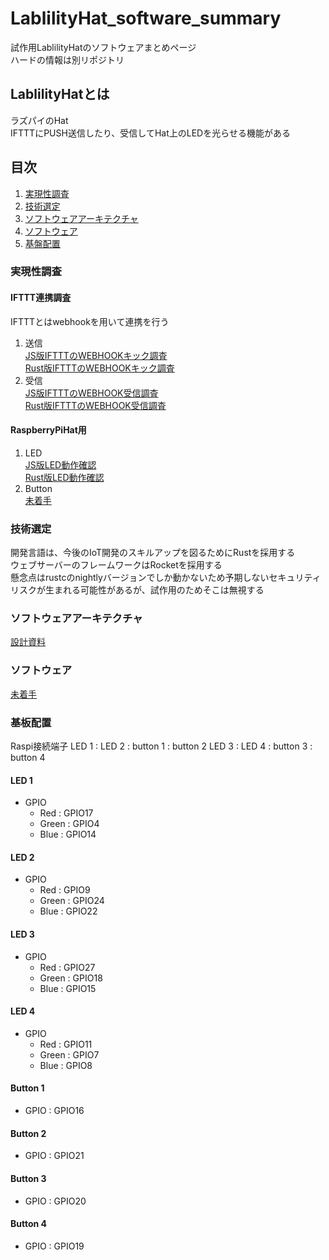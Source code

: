 # LablilityHat_software_summary
試作用LablilityHatのソフトウェアまとめページ  
ハードの情報は別リポジトリ

## LablilityHatとは
ラズパイのHat  
IFTTTにPUSH送信したり、受信してHat上のLEDを光らせる機能がある

## 目次
1. [実現性調査](#実現性調査)
2. [技術選定](#技術選定)
3. [ソフトウェアアーキテクチャ](#ソフトウェアアーキテクチャ)
4. [ソフトウェア](#ソフトウェア)
5. [基盤配置](#基盤配置)

### 実現性調査

#### IFTTT連携調査
IFTTTとはwebhookを用いて連携を行う  
1. 送信  
[JS版IFTTTのWEBHOOKキック調査](https://github.com/mkXultra/js_call_ifttt_webhook_api)  
[Rust版IFTTTのWEBHOOKキック調査](https://github.com/mkXultra/rust_call_ifttt_webhook_api)  
1. 受信  
[JS版IFTTTのWEBHOOK受信調査](https://github.com/mkXultra/js_receive_ifttt_webhook)  
[Rust版IFTTTのWEBHOOK受信調査](https://github.com/mkXultra/rust_receive_ifttt_webhook)  

#### RaspberryPiHat用
1. LED  
[JS版LED動作確認](https://github.com/mkXultra/js_mock_v1_led_blink)  
[Rust版LED動作確認](https://github.com/mkXultra/rust_mock_v1_led_blink)  
3. Button  
[未着手]()

### 技術選定
開発言語は、今後のIoT開発のスキルアップを図るためにRustを採用する  
ウェブサーバーのフレームワークはRocketを採用する  
懸念点はrustcのnightlyバージョンでしか動かないため予期しないセキュリティリスクが生まれる可能性があるが、試作用のためそこは無視する  

### ソフトウェアアーキテクチャ

[設計資料](https://github.com/mkXultra/LablilityHat_software_design)

### ソフトウェア

[未着手]()


### 基板配置

Raspi接続端子
LED 1 : LED 2 : button 1 : button 2
LED 3 : LED 4 : button 3 : button 4

#### LED 1

- GPIO
    - Red : GPIO17
    - Green : GPIO4
    - Blue : GPIO14

#### LED 2

- GPIO
    - Red : GPIO9
    - Green : GPIO24
    - Blue : GPIO22

#### LED 3

- GPIO
    - Red : GPIO27
    - Green : GPIO18
    - Blue : GPIO15

#### LED 4

- GPIO
    - Red : GPIO11
    - Green : GPIO7
    - Blue : GPIO8

#### Button 1

- GPIO : GPIO16

#### Button 2

- GPIO : GPIO21

#### Button 3

- GPIO : GPIO20

#### Button 4

- GPIO : GPIO19
